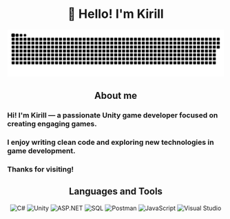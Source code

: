 <h1 align="center">👋 Hello! I'm Kirill</h1>

<p align="center">
 <img width="1000" src="assets/github-snake.svg" alt="snake"/>
</p>

<h2 align="center">About me</h2>

<h3>Hi! I'm Kirill — a passionate Unity game developer focused on creating engaging games. </h3>
<h3>I enjoy writing clean code and exploring new technologies in game development.</h3>

<h3>Thanks for visiting!</h3>

<h2 align="center">Languages and Tools</h2>
<p align="center">
  <img src="https://cdn.jsdelivr.net/gh/devicons/devicon/icons/csharp/csharp-original.svg" width="40" height="40" alt="C#" />
  <img src="https://cdn.jsdelivr.net/gh/devicons/devicon/icons/unity/unity-original.svg" width="40" height="40" alt="Unity" />
  <img src="https://cdn.jsdelivr.net/gh/devicons/devicon/icons/dotnetcore/dotnetcore-original.svg" width="40" height="40" alt="ASP.NET" />
  <img src="https://cdn.jsdelivr.net/gh/devicons/devicon/icons/microsoftsqlserver/microsoftsqlserver-plain.svg" width="40" height="40" alt="SQL" />
  <img src="https://cdn.jsdelivr.net/gh/devicons/devicon/icons/postman/postman-original.svg" width="40" height="40" alt="Postman" />
  <img src="https://cdn.jsdelivr.net/gh/devicons/devicon/icons/javascript/javascript-original.svg" width="40" height="40" alt="JavaScript" />
  <img src="https://cdn.jsdelivr.net/gh/devicons/devicon/icons/visualstudio/visualstudio-plain.svg" width="40" height="40" alt="Visual Studio" />
</p>


